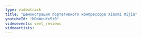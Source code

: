 ```yaml
---
type: videotrack
title: "Демонстрация портативного компрессора Xiaomi Mijia"
youtubeId: "bDnWeuYx5i0"
videoevents: vevt_reviews
videoartists:
---
```

